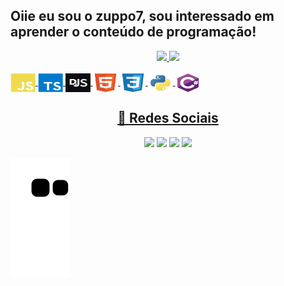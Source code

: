 ## Oiie eu sou o zuppo7, sou interessado em aprender o conteúdo de programação!
<div align="center">
  <a href="https://github.com/zupporiano">
  <img height="180em" src="https://github-readme-stats.vercel.app/api?username=zupporiano&show_icons=true&theme=dark&include_all_commits=true&count_private=true"/>
  <img height="180em" src="https://github-readme-stats.vercel.app/api/top-langs/?username=zupporiano&layout=compact&langs_count=7&theme=dark"/>
</div>
<div style="display: inline_block"><br>
  <img align="center" alt="Zuppo-Js" height="30" width="40" src="https://raw.githubusercontent.com/devicons/devicon/master/icons/javascript/javascript-plain.svg">
  <img align="center" alt="Zuppo-Ts" height="30" width="40" src="https://raw.githubusercontent.com/devicons/devicon/master/icons/typescript/typescript-plain.svg">
  <img align="center" alt="Zuppo-Discord.js" height="30" width="40" src="https://raw.githubusercontent.com/devicons/devicon/master/icons/discordjs/discordjs-original.svg">
  <img align="center" alt="Zuppo-HTML" height="30" width="40" src="https://raw.githubusercontent.com/devicons/devicon/master/icons/html5/html5-original.svg">
  <img align="center" alt="Zuppo-CSS" height="30" width="40" src="https://raw.githubusercontent.com/devicons/devicon/master/icons/css3/css3-original.svg">
  <img align="center" alt="Zuppo-Python" height="30" width="40" src="https://raw.githubusercontent.com/devicons/devicon/master/icons/python/python-original.svg">
  <img align="center" alt="Zuppo-Csharp" height="30" width="40" src="https://raw.githubusercontent.com/devicons/devicon/master/icons/csharp/csharp-original.svg">
</div>
  




<div align="center">
    <h2💾 Redes Sociais</h2>
 <h2>💾 Redes Sociais</h2>
</div>
<p align="center">
  <a href="https://youtube.com/channel/UCG0YMdfU23lgit7Vm06ZOFg" target="_blank"><img src="https://img.shields.io/badge/YouTube-FF0000?style=for-the-badge&logo=youtube&logoColor=white" target="_blank"></a>
  <a href="https://instagram.com/zupporiano" target="_blank"><img src="https://img.shields.io/badge/-Instagram-%23E4405F?style=for-the-badge&logo=instagram&logoColor=white" target="_blank"></a>
 	<a href="https://www.twitter.com/zupporiano" target="_blank"><img src="https://img.shields.io/badge/Twitter-1DA1F2?style=for-the-badge&logo=twitter&logoColor=white" target="_blank"></a>
 <a href="https://discord.com/users/945518465899429978" target="_blank"><img src="https://img.shields.io/badge/Meu Perfil-7289DA?style=for-the-badge&logo=discord&logoColor=white" target="_blank"></a> 

    
</p>

  ![Snake animation](https://github.com/rafaballerini/rafaballerini/blob/output/github-contribution-grid-snake.svg)
 
</div>

<!---
zupporiano/zupporiano is a ✨ special ✨ repository because its `README.md` (this file) appears on your GitHub profile.
You can click the Preview link to take a look at your changes.
--->
